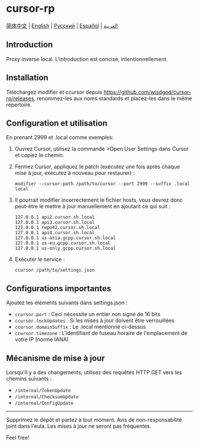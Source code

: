 # cursor-rp

[简体中文](README.md) | [English](README.en.md) | [Русский](README.ru.md) | [Español](README.es.md) | [العربية](README.ar.md)

## Introduction
Proxy inverse local. L'introduction est concise, intentionnellement.

## Installation
Téléchargez modifier et ccursor depuis https://github.com/wisdgod/cursor-rp/releases, renommez-les aux noms standards et placez-les dans le même répertoire.

## Configuration et utilisation
En prenant 2999 et .local comme exemples:

1. Ouvrez Cursor, utilisez la commande >Open User Settings dans Cursor et copiez le chemin.
2. Fermez Cursor, appliquez le patch (exécutez une fois après chaque mise à jour, exécutez à nouveau pour restaurer) :
   ```
   modifier --cursor-path /path/to/cursor --port 2999 --suffix .local local
   ```

3. Il pourrait modifier incorrectement le fichier hosts, vous devrez donc peut-être le mettre à jour manuellement en ajoutant ce qui suit :
   ```
   127.0.0.1 api2.cursor.sh.local
   127.0.0.1 api3.cursor.sh.local
   127.0.0.1 repo42.cursor.sh.local
   127.0.0.1 api4.cursor.sh.local
   127.0.0.1 us-asia.gcpp.cursor.sh.local
   127.0.0.1 us-eu.gcpp.cursor.sh.local
   127.0.0.1 us-only.gcpp.cursor.sh.local
   ```

4. Exécuter le service :
   ```
   ccursor /path/to/settings.json
   ```

## Configurations importantes
Ajoutez les éléments suivants dans settings.json :
- `ccursor.port` : Ceci nécessite un entier non signé de 16 bits
- `ccursor.lockUpdates` : Si les mises à jour doivent être verrouillées
- `ccursor.domainSuffix` : Le .local mentionné ci-dessus
- `ccursor.timezone` : L'identifiant de fuseau horaire de l'emplacement de votre IP (norme IANA)

## Mécanisme de mise à jour
Lorsqu'il y a des changements, utilisez des requêtes HTTP GET vers les chemins suivants :
- `/internal/TokenUpdate`
- `/internal/ChecksumUpdate`
- `/internal/ConfigUpdate`

---

Supprimez le dépôt et partez à tout moment. Avis de non-responsabilité joint dans l'eula. Les mises à jour ne seront pas fréquentes.

Feel free!